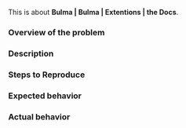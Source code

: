 <!-- PLEASE READ THE FOLLOWING INSTRUCTIONS -->

<!-- Choose one of the following: -->
This is about **Bulma | Bulma | Extentions | the Docs**.

<!-- Is it about Bulma, Buefy, Extentions or about the Docs? -->
<!-- Is it a bug/feature/question or do you need help? -->
<!-- If it's a bug, is it a browser bug? -->

### Overview of the problem

<!-- UNCOMMENT THE APPROPRIATE LINES -->

<!-- This is about the Bulma **CSS framework** -->
<!-- This is about the Buefy **CSS framework** -->
<!-- This is about the Bulma **Docs** -->
<!-- This is about the Buefy **Docs** -->
<!-- This is about the Buefy **Extentions** -->
<!-- I'm using Bulma **version** [x.x.x] -->
<!-- My **browser** is: -->
<!-- This is a **Sass** issue: I'm using version [x.x.x] -->
<!-- I am sure this issue is **not a duplicate**? -->

### Description

<!-- Description of the bug, enhancement, or question -->

### Steps to Reproduce

<!--
1. First Step
2. Second Step
3. and so on...
-->

### Expected behavior

<!-- What you expected to happen -->

### Actual behavior

<!-- What actually happened -->
